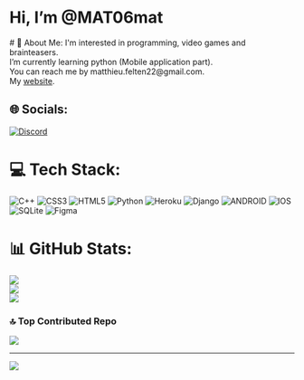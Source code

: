 <h1>Hi, I’m @MAT06mat</h1>
# 💫 About Me:
I'm interested in programming, video games and brainteasers.<br>I’m currently learning python (Mobile application part).<br>You can reach me by matthieu.felten22@gmail.com.<br>My <a href="https://mat06mat.github.io/matthieufelten">website</a>.


## 🌐 Socials:
[![Discord](https://img.shields.io/badge/Discord-%237289DA.svg?logo=discord&logoColor=white)](https://discord.gg/MAT06mat) 

# 💻 Tech Stack:
![C++](https://img.shields.io/badge/c++-%2300599C.svg?style=for-the-badge&logo=c%2B%2B&logoColor=white) ![CSS3](https://img.shields.io/badge/css3-%231572B6.svg?style=for-the-badge&logo=css3&logoColor=white) ![HTML5](https://img.shields.io/badge/html5-%23E34F26.svg?style=for-the-badge&logo=html5&logoColor=white) ![Python](https://img.shields.io/badge/python-3670A0?style=for-the-badge&logo=python&logoColor=ffdd54) ![Heroku](https://img.shields.io/badge/heroku-%23430098.svg?style=for-the-badge&logo=heroku&logoColor=white) ![Django](https://img.shields.io/badge/django-%23092E20.svg?style=for-the-badge&logo=django&logoColor=white) ![ANDROID](https://img.shields.io/badge/android-%2320232a.svg?style=for-the-badge&logo=android&logoColor=%a4c639) ![IOS](https://img.shields.io/badge/IOS-%2320232a.svg?style=for-the-badge&logo=apple&logoColor=white) ![SQLite](https://img.shields.io/badge/sqlite-%2307405e.svg?style=for-the-badge&logo=sqlite&logoColor=white) 	![Figma](https://img.shields.io/badge/figma-%23F24E1E.svg?style=for-the-badge&logo=figma&logoColor=white)
# 📊 GitHub Stats:
![](https://github-readme-stats.vercel.app/api?username=MAT06mat&theme=default&hide_border=true&include_all_commits=false&count_private=false)<br/>
![](https://github-readme-streak-stats.herokuapp.com/?user=MAT06mat&theme=default&hide_border=true)<br/>
![](https://github-readme-stats.vercel.app/api/top-langs/?username=MAT06mat&theme=default&hide_border=true&include_all_commits=false&count_private=false&layout=compact)

### 🔝 Top Contributed Repo
![](https://github-contributor-stats.vercel.app/api?username=MAT06mat&limit=5&theme=flat&combine_all_yearly_contributions=true)

---
[![](https://visitcount.itsvg.in/api?id=MAT06mat&icon=2&color=2)](https://visitcount.itsvg.in)

<!-- Proudly created with GPRM ( https://gprm.itsvg.in ) -->

